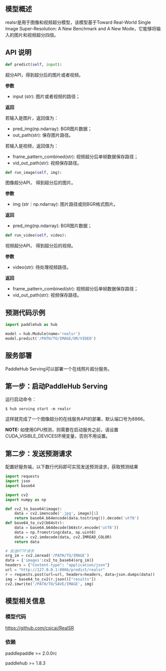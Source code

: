 
## 模型概述
realsr是用于图像和视频超分模型，该模型基于Toward Real-World Single Image Super-Resolution: A New Benchmark and A New Mode，它能够将输入的图片和视频超分四倍。

## API 说明

```python
def predict(self, input):
```

超分API，得到超分后的图片或者视频。


**参数**

* input (str): 图片或者视频的路径；

**返回**

若输入是图片，返回值为：
* pred_img(np.ndarray): BGR图片数据；
* out_path(str): 保存图片路径。

若输入是视频，返回值为：
* frame_pattern_combined(str): 视频超分后单帧数据保存路径；
* vid_out_path(str): 视频保存路径。

```python
def run_image(self, img):
```
图像超分API， 得到超分后的图片。

**参数**

* img (str｜np.ndarray): 图片路径或则BGR格式图片。

**返回**

* pred_img(np.ndarray): BGR图片数据；

```python
def run_video(self, video):
```
视频超分API， 得到超分后的视频。

**参数**

* video(str): 待处理视频路径。

**返回**

* frame_pattern_combined(str): 视频超分后单帧数据保存路径；
* vid_out_path(str): 视频保存路径。

## 预测代码示例

```python
import paddlehub as hub

model = hub.Module(name='realsr')
model.predict('/PATH/TO/IMAGE/OR/VIDEO')
```

## 服务部署

PaddleHub Serving可以部署一个在线照片超分服务。

## 第一步：启动PaddleHub Serving

运行启动命令：
```shell
$ hub serving start -m realsr
```

这样就完成了一个图像超分的在线服务API的部署，默认端口号为8866。

**NOTE:** 如使用GPU预测，则需要在启动服务之前，请设置CUDA\_VISIBLE\_DEVICES环境变量，否则不用设置。

## 第二步：发送预测请求

配置好服务端，以下数行代码即可实现发送预测请求，获取预测结果

```python
import requests
import json
import base64

import cv2
import numpy as np

def cv2_to_base64(image):
    data = cv2.imencode('.jpg', image)[1]
    return base64.b64encode(data.tostring()).decode('utf8')
def base64_to_cv2(b64str):
    data = base64.b64decode(b64str.encode('utf8'))
    data = np.fromstring(data, np.uint8)
    data = cv2.imdecode(data, cv2.IMREAD_COLOR)
    return data

# 发送HTTP请求
org_im = cv2.imread('/PATH/TO/IMAGE')
data = {'images':cv2_to_base64(org_im)}
headers = {"Content-type": "application/json"}
url = "http://127.0.0.1:8866/predict/realsr"
r = requests.post(url=url, headers=headers, data=json.dumps(data))
img = base64_to_cv2(r.json()["results"])
cv2.imwrite('/PATH/TO/SAVE/IMAGE', img)

```

## 模型相关信息

### 模型代码

https://github.com/csjcai/RealSR

### 依赖

paddlepaddle >= 2.0.0rc

paddlehub >= 1.8.3
